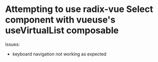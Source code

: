 # Attempting to use radix-vue Select component with vueuse's useVirtualList composable

Issues:

- keyboard navigation not working as expected
